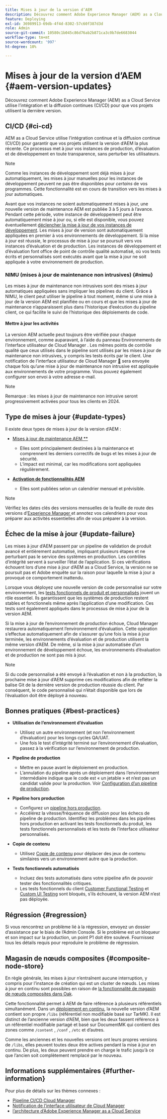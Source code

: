 ```yaml
---
title: Mises à jour de la version d’AEM
description: Découvrez comment Adobe Experience Manager (AEM) as a Cloud Service utilise l’intégration et la diffusion continues (CI/CD) pour que vos projets utilisent la dernière version.
feature: Deploying
exl-id: 36989913-69db-4f4d-8302-57c60f387d3d
role: Admin
source-git-commit: 10580c1b045c86d76ab2b871ca3c0b7de6683044
workflow-type: tm+mt
source-wordcount: '997'
ht-degree: 10%

---
```



# Mises à jour de la version d’AEM {#aem-version-updates}

Découvrez comment Adobe Experience Manager (AEM) as a Cloud Service utilise l’intégration et la diffusion continues (CI/CD) pour que vos projets utilisent la dernière version.

## CI/CD {#ci-cd}

AEM as a Cloud Service utilise l’intégration continue et la diffusion continue (CI/CD) pour garantir que vos projets utilisent la version d’AEM la plus récente. Ce processus met à jour vos instances de production, d’évaluation et de développement en toute transparence, sans perturber les utilisateurs.

>[!NOTE]
> Comme les instances de développement sont déjà mises à jour automatiquement, les mises à jour manuelles pour les instances de développement peuvent ne pas être disponibles pour _certains_ de vos programmes. Cette fonctionnalité est en cours de transition vers les mises à jour automatiques.

Avant que vos instances ne soient automatiquement mises à jour, une nouvelle version de maintenance AEM est publiée 3 à 5 jours à l’avance. Pendant cette période, votre instance de développement peut être automatiquement mise à jour ou, si elle est disponible, vous pouvez éventuellement [déclencher la mise à jour de vos instances de développement](/help/implementing/cloud-manager/manage-environments.md#updating-dev-environment). Les mises à jour de version sont automatiquement appliquées en premier à vos environnements de développement. Si la mise à jour est réussie, le processus de mise à jour se poursuit vers vos instances d’évaluation et de production. Les instances de développement et d’évaluation font office de point de contrôle qualité automatisé, où vos tests écrits et personnalisés sont exécutés avant que la mise à jour ne soit appliquée à votre environnement de production.

### NIMU (mises à jour de maintenance non intrusives) {#nimu}

Les mises à jour de maintenance non intrusives sont des mises à jour automatiques appliquées sans impliquer les pipelines du client.
Grâce à NIMU, le client peut utiliser le pipeline à tout moment, même si une mise à jour de la version AEM est planifiée ou en cours et que les mises à jour de maintenance n’apparaissent plus dans l’historique d’exécution du pipeline client, ce qui facilite le suivi de l’historique des déploiements de code.

#### Mettre à jour les activités

La version AEM actuelle peut toujours être vérifiée pour chaque environnement, comme auparavant, à l’aide du panneau Environnements de l’interface utilisateur de Cloud Manager . Les mêmes points de contrôle qualité que ceux utilisés dans le pipeline sont utilisés par les mises à jour de maintenance non intrusives, y compris les tests écrits par le client.
Une notification de l’interface utilisateur de Cloud Manager [&#128279;](/help/implementing/cloud-manager/notifications.md) sera envoyée chaque fois qu’une mise à jour de maintenance non intrusive est appliquée aux environnements de votre programme. Vous pouvez également configurer son envoi à votre adresse e-mail.

>[!NOTE]
>
> Remarque : les mises à jour de maintenance non intrusive seront progressivement activées pour tous les clients en 2024.


## Type de mises à jour {#update-types}

Il existe deux types de mises à jour de la version d’AEM :

* [Mises à jour de maintenance AEM **](/help/release-notes/maintenance/latest.md)

   * Elles sont principalement destinées à la maintenance et comprennent les derniers correctifs de bugs et les mises à jour de sécurité.
   * L’impact est minimal, car les modifications sont appliquées régulièrement.

* [**Activation de fonctionnalités AEM**](/help/release-notes/release-notes-cloud/release-notes-current.md)

   * Elles sont publiées selon un calendrier mensuel et prévisible.

>[!NOTE]
>
> Vérifiez les dates clés des versions mensuelles de la feuille de route des versions d’[Experience Manager ](https://experienceleague.adobe.com/docs/experience-manager-release-information/aem-release-updates/update-releases-roadmap.html?lang=fr#aem-as-cloud-service) et annotez vos calendriers pour vous préparer aux activités essentielles afin de vous préparer à la version.

## Échec de la mise à jour {#update-failure}

Les mises à jour d’AEM passent par un pipeline de validation de produit avancé et entièrement automatisé, impliquant plusieurs étapes et ne perturbant pas le service des systèmes en production. Les contrôles d’intégrité servent à surveiller l’état de l’application. Si ces vérifications échouent lors d’une mise à jour d’AEM as a Cloud Service, la version ne se poursuit pas et Adobe enquête sur la raison pour laquelle la mise à jour a provoqué ce comportement inattendu.

Lorsque vous déployez une nouvelle version de code personnalisé sur votre environnement, les [tests fonctionnels de produit et personnalisés](/help/implementing/cloud-manager/overview-test-results.md#functional-testing) jouent un rôle essentiel. Ils garantissent que les systèmes de production restent stables et fonctionnels même après l’application d’une modification. Ces tests sont également appliqués dans le processus de mise à jour de la version AEM.

Si la mise à jour de l’environnement de production échoue, Cloud Manager restaurera automatiquement l’environnement d’évaluation. Cette opération s’effectue automatiquement afin de s’assurer qu’une fois la mise à jour terminée, les environnements d’évaluation et de production utilisent la même version d’AEM.
De même, si la mise à jour automatisée d’un environnement de développement échoue, les environnements d’évaluation et de production ne sont pas mis à jour.

>[!NOTE]
>
>Si du code personnalisé a été envoyé à l’évaluation et non à la production, la prochaine mise à jour d’AEM supprime ces modifications afin de refléter la balise Git de la dernière version de production réussie du client. Par conséquent, le code personnalisé qui n’était disponible que lors de l’évaluation doit être déployé à nouveau.

## Bonnes pratiques {#best-practices}

* **Utilisation de l’environnement d’évaluation**
   * Utilisez un autre environnement (et non l’environnement d’évaluation) pour les longs cycles QA/UAT.
   * Une fois le test d’intégrité terminé sur l’environnement d’évaluation, passez à la vérification sur l’environnement de production.

* **Pipeline de production**
   * Mettre en pause avant le déploiement en production.
   * L’annulation du pipeline après un déploiement dans l’environnement intermédiaire indique que le code est « un jetable » et n’est pas un candidat valide pour la production. Voir [Configuration d’un pipeline de production](/help/implementing/cloud-manager/configuring-pipelines/configuring-production-pipelines.md).

* **Pipeline hors production**
   * Configurez un [pipeline hors production](/help/implementing/cloud-manager/configuring-pipelines/configuring-non-production-pipelines.md#full-stack-code).
   * Accélérez la vitesse/fréquence de diffusion pour les échecs de pipeline de production. Identifiez les problèmes dans les pipelines hors production en activant les tests fonctionnels du produit, les tests fonctionnels personnalisés et les tests de l’interface utilisateur personnalisés.

* **Copie de contenu**
   * Utilisez [Copie de contenu](/help/implementing/developing/tools/content-copy.md) pour déplacer des jeux de contenu similaires vers un environnement autre que la production.

* **Tests fonctionnels automatisés**
   * Incluez des tests automatisés dans votre pipeline afin de pouvoir tester des fonctionnalités critiques.
   * Les tests fonctionnels du client [Customer Functional Testing](/help/implementing/cloud-manager/functional-testing.md#custom-functional-testing) et [Custom UI Testing](/help/implementing/cloud-manager/functional-testing.md#custom-ui-testing) sont bloqués, s’ils échouent, la version AEM n’est pas déployée.

## Régression {#regression}

Si vous rencontrez un problème lié à la régression, envoyez un dossier d’assistance par le biais de l’Admin Console. Si le problème est un bloqueur et son impact sur la production, un point P1 doit être soulevé. Fournissez tous les détails requis pour reproduire le problème de régression.

## Magasin de nœuds composites {#composite-node-store}

En règle générale, les mises à jour n’entraînent aucune interruption, y compris pour l’instance de création qui est un cluster de nœuds. Les mises à jour en continu sont possibles en raison de [la fonctionnalité de magasin de nœuds composites dans Oak](https://jackrabbit.apache.org/oak/docs/nodestore/compositens.html).

Cette fonctionnalité permet à AEM de faire référence à plusieurs référentiels simultanément. Dans un [déploiement en continu](/help/implementing/deploying/overview.md#how-rolling-deployments-work), la nouvelle version d’AEM contient son propre `/libs` (référentiel non modifiable basé sur TarMK). Il est distinct de l’ancienne version d’AEM, bien que les deux fassent référence à un référentiel modifiable partagé et basé sur DocumentMK qui contient des zones comme `/content` , `/conf` , `/etc` et d’autres.

Comme les anciennes et les nouvelles versions ont leurs propres versions de `/libs`, elles peuvent toutes deux être actives pendant la mise à jour en continu. De plus, les deux peuvent prendre en charge le trafic jusqu’à ce que l’ancien soit complètement remplacé par le nouveau.

## Informations supplémentaires {#further-information}

Pour plus de détails sur les thèmes connexes :

* [Pipeline CI/CD Cloud Manager](/help/implementing/cloud-manager/configuring-pipelines/introduction-ci-cd-pipelines.md)
* [Notification de l’interface utilisateur de Cloud Manager](/help/implementing/cloud-manager/notifications.md)
* [l’architecture d’Adobe Experience Manager as a Cloud Service](/help/overview/architecture.md)
